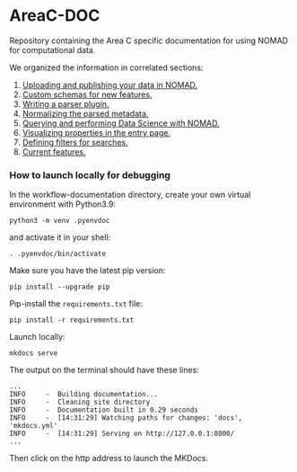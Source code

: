 # AreaC-DOC
Repository containing the Area C specific documentation for using NOMAD for computational data.


We organized the information in correlated sections:
1. [Uploading and publishing your data in NOMAD.](https://fairmat-nfdi.github.io/AreaC-DOC/uploading_and_publishing_data/intro/)
2. [Custom schemas for new features.](https://fairmat-nfdi.github.io/AreaC-DOC/custom_schemas_for_new_features/intro/)
3. [Writing a parser plugin.](https://fairmat-nfdi.github.io/AreaC-DOC/writing_a_parser_plugin/intro/)
4. [Normalizing the parsed metadata.](https://fairmat-nfdi.github.io/AreaC-DOC/normalizing_the_parsed_metadata/intro/)
5. [Querying and performing Data Science with NOMAD.](https://fairmat-nfdi.github.io/AreaC-DOC/querying_and_performing_Data_Science/intro/)
6. [Visualizing properties in the entry page.](https://fairmat-nfdi.github.io/AreaC-DOC/visualizing_properties_in_the_entry_page/intro/)
7. [Defining filters for searches.](https://fairmat-nfdi.github.io/AreaC-DOC/defining_filters_for_searches/intro/)
8. [Current features.](https://fairmat-nfdi.github.io/AreaC-DOC/current_features/intro/)


### How to launch locally for debugging

In the workflow-documentation directory, create your own virtual environment with Python3.9:
```
python3 -m venv .pyenvdoc
```
and activate it in your shell:
```
. .pyenvdoc/bin/activate
```

Make sure you have the latest pip version:
```
pip install --upgrade pip
```

Pip-install the `requirements.txt` file:
```
pip install -r requirements.txt
```

Launch locally:
```
mkdocs serve
```

The output on the terminal should have these lines:
```
...
INFO     -  Building documentation...
INFO     -  Cleaning site directory
INFO     -  Documentation built in 0.29 seconds
INFO     -  [14:31:29] Watching paths for changes: 'docs', 'mkdocs.yml'
INFO     -  [14:31:29] Serving on http://127.0.0.1:8000/
...
```
Then click on the http address to launch the MKDocs.

<!--
### Updating `docs/code/mkdocs.yaml` before pushing

In order to show the node graph in the documentation page, the file `docs/code/mkdocs.yml` has to be updated if the main one under root is changed (e.g., when adding a new sub-section or content to `nav`). We suggest you to directly copy the new `mkdocs.yml` in root to `docs/code/mkdocs.yml` before pushing by doing:
```
cp mkdocs.yml docs/code/mkdocs.yml
```
-->
